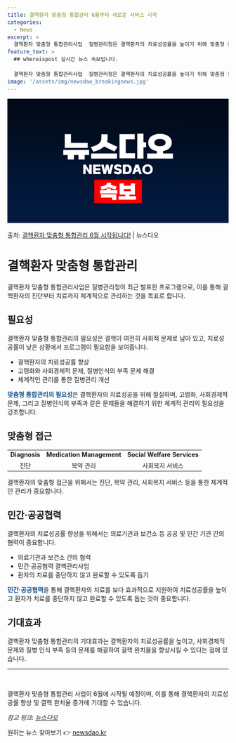 ```yaml
---
title: 결핵환자 맞춤형 통합관리 6월부터 새로운 서비스 시작
categories:
  - News
excerpt: >
  결핵환자 맞춤형 통합관리사업  질병관리청은 결핵환자의 치료성공률을 높이기 위해 맞춤형 통합관리를 도입한다고 …
feature_text: >
  ## whereispost 실시간 뉴스 속보입니다.

  결핵환자 맞춤형 통합관리사업  질병관리청은 결핵환자의 치료성공률을 높이기 위해 맞춤형 통합관리를 도입한다고 …
image: '/assets/img/newsdao_breakingnews.jpg'
---
```


![뉴스다오 속보](/assets/img/newsdao_breakingnews.jpg)

<p>출처: <a href="https://newsdao.kr/4014" rel="dofollow">결핵환자 맞춤형 통합관리 6월 시작됩니다!</a> | 뉴스다오</p>

<h1>결핵환자 맞춤형 통합관리</h1>

<p data-ke-size="size16">결핵환자 맞춤형 통합관리사업은 질병관리청이 최근 발표한 프로그램으로, 이를 통해 결핵환자의 진단부터 치료까지 체계적으로 관리하는 것을 목표로 합니다.</p>

<h2 data-ke-size="size26">필요성</h2>

<p>결핵환자 맞춤형 통합관리의 필요성은 결핵이 여전히 사회적 문제로 남아 있고, 치료성공률이 낮은 상황에서 프로그램이 필요함을 보여줍니다.</p>

<ul>
	<li>결핵환자의 치료성공률 향상</li>
	<li>고령화와 사회경제적 문제, 질병인식의 부족 문제 해결</li>
	<li>체계적인 관리를 통한 질병관리 개선</li>
</ul>

<p><b><span style="color: #1a5490;">맞춤형 통합관리의 필요성</span></b>은 결핵환자의 치료성공을 위해 절실하며, 고령화, 사회경제적 문제, 그리고 질병인식의 부족과 같은 문제들을 해결하기 위한 체계적 관리의 필요성을 강조합니다.</p>

<h2 data-ke-size="size26">맞춤형 접근</h2>

<table>
	<tr>
		<td style="text-align: center; height: 17px;"><b>Diagnosis</b></td>
		<td style="text-align: center; height: 17px;"><b>Medication Management</b></td>
		<td style="text-align: center; height: 17px;"><b>Social Welfare Services</b></td>
	</tr>
	<tr>
		<td style="text-align: center; height: 17px;">진단</td>
		<td style="text-align: center; height: 17px;">복약 관리</td>
		<td style="text-align: center; height: 17px;">사회복지 서비스</td>
	</tr>
</table>

<p>결핵환자의 맞춤형 접근을 위해서는 진단, 복약 관리, 사회복지 서비스 등을 통한 체계적인 관리가 중요합니다.</p>

<h2 data-ke-size="size26">민간·공공협력</h2>

<p>결핵환자의 치료성공률 향상을 위해서는 의료기관과 보건소 등 공공 및 민간 기관 간의 협력이 중요합니다.</p>

<ul>
	<li>의료기관과 보건소 간의 협력</li>
	<li>민간·공공협력 결핵관리사업</li>
	<li>환자의 치료를 중단하지 않고 완료할 수 있도록 돕기</li>
</ul>

<p><b><span style="color: #1a5490;">민간·공공협력</span></b>을 통해 결핵환자의 치료를 보다 효과적으로 지원하여 치료성공률을 높이고 환자가 치료를 중단하지 않고 완료할 수 있도록 돕는 것이 중요합니다.</p>

<h2 data-ke-size="size26">기대효과</h2>

<p>결핵환자 맞춤형 통합관리의 기대효과는 결핵환자의 치료성공률을 높이고, 사회경제적 문제와 질병 인식 부족 등의 문제를 해결하여 결핵 완치율을 향상시킬 수 있다는 점에 있습니다.</p>

<hr>

<p data-ke-size="size16">&nbsp;</p>

<p>결핵환자 맞춤형 통합관리 사업이 6월에 시작될 예정이며, 이를 통해 결핵환자의 치료성공률 향상 및 결핵 완치율 증가에 기대할 수 있습니다.</p>

<p><i>참고 링크: <a href="https://newsdao.kr/4014">뉴스다오</a></i></p> 

원하는 뉴스 찾아보기 👉 <a href="https://newsdao.kr" rel="dofollow">newsdao.kr</a>


